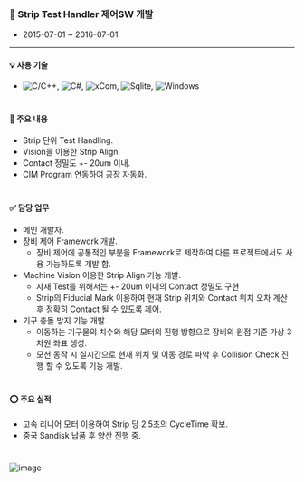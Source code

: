 ### 🔹 Strip Test Handler 제어SW 개발
* 2015-07-01 ~ 2016-07-01
---
#### 💡 사용 기술
* ![C/C++](https://img.shields.io/badge/C++-brown.svg?style=flat&logo=cplusplus&logoColor=white),
  ![C#](https://img.shields.io/badge/CSharp-brown.svg?style=flat&logo=csharp&logoColor=white),
  ![xCom](https://img.shields.io/badge/xCom-darkgreen.svg?style=flat&logo=xcom&logoColor=white),
  ![Sqlite](https://img.shields.io/badge/Sqlite-blue.svg?style=flat&logo=sqlite&logoColor=white),
  ![Windows](https://img.shields.io/badge/Windows-orange.svg?style=flat&logo=windows&logoColor=white)
#

#### 📌 주요 내용
* Strip 단위 Test Handling.
* Vision을 이용한 Strip Align.
* Contact 정밀도 +- 20um 이내.
* CIM Program 연동하여 공장 자동화.
#

#### ✅ 담당 업무
* 메인 개발자.
* 장비 제어 Framework 개발.
  * 장비 제어에 공통적인 부분을 Framework로 제작하여 다른 프로젝트에서도 사용 가능하도록 개발 함.
* Machine Vision 이용한 Strip Align 기능 개발.
  - 자재 Test를 위해서는 +- 20um 이내의 Contact 정밀도 구현
  - Strip의 Fiducial Mark 이용하여 현재 Strip 위치와 Contact 위치 오차 계산 후 정확히 Contact 될 수 있도록 제어.
* 기구 충돌 방지 기능 개발.
  - 이동하는 기구물의 치수와 해당 모터의 진행 방향으로 장비의 원점 기준 가상 3차원 좌표 생성.
  - 모션 동작 시 실시간으로 현재 위치 및 이동 경로 파악 후 Collision Check 진행 할 수 있도록 기능 개발.
#

#### ⭕️ 주요 실적
* 고속 리니어 모터 이용하여 Strip 당 2.5초의 CycleTime 확보.
* 중국 Sandisk 납품 후 양산 진행 중.
#

![image](https://github.com/japgo/japgo/assets/4969208/8fa380ca-020e-4ae0-9245-f325f41f0a7e)


